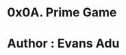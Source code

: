 0x0A. Prime Game
===============================
Author : Evans Adu
===============================
